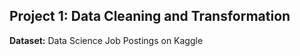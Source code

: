<!DOCTYPE html>
<html lang="en">
<head>
    <meta charset="UTF-8">
    <meta name="viewport" content="width=device-width, initial-scale=1.0">
</head>
<body>
    <h2>Project 1: Data Cleaning and Transformation</h2>
    <p><b>Dataset:</b> Data Science Job Postings on Kaggle</p>
</body>
</html>
